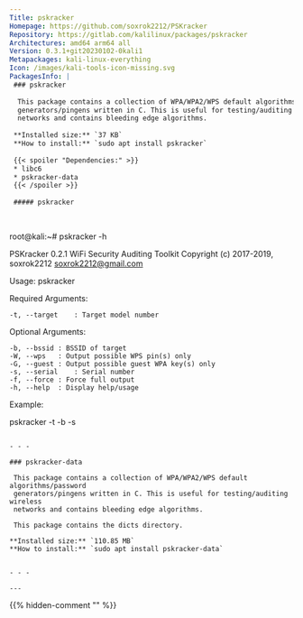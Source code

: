 ```yaml
---
Title: pskracker
Homepage: https://github.com/soxrok2212/PSKracker
Repository: https://gitlab.com/kalilinux/packages/pskracker
Architectures: amd64 arm64 all
Version: 0.3.1+git20230102-0kali1
Metapackages: kali-linux-everything 
Icon: /images/kali-tools-icon-missing.svg
PackagesInfo: |
 ### pskracker
 
  This package contains a collection of WPA/WPA2/WPS default algorithms/password
  generators/pingens written in C. This is useful for testing/auditing wireless
  networks and contains bleeding edge algorithms.
 
 **Installed size:** `37 KB`  
 **How to install:** `sudo apt install pskracker`  
 
 {{< spoiler "Dependencies:" >}}
 * libc6 
 * pskracker-data 
 {{< /spoiler >}}
 
 ##### pskracker
 
 
 ```
 root@kali:~# pskracker -h
 
  PSKracker 0.2.1 WiFi Security Auditing Toolkit
  Copyright (c) 2017-2019, soxrok2212 <soxrok2212@gmail.com>
 
  Usage: pskracker <arguments>
 
  Required Arguments:
 
 	-t, --target	: Target model number
 
  Optional Arguments:
 
 	-b, --bssid	: BSSID of target
 	-W, --wps	: Output possible WPS pin(s) only
 	-G, --guest	: Output possible guest WPA key(s) only
 	-s, --serial	: Serial number
 	-f, --force	: Force full output
 	-h, --help	: Display help/usage
 
  Example:
 
  pskracker -t <target model> -b <bssid> -s <serial number>
 
 ```
 
 - - -
 
 ### pskracker-data
 
  This package contains a collection of WPA/WPA2/WPS default algorithms/password
  generators/pingens written in C. This is useful for testing/auditing wireless
  networks and contains bleeding edge algorithms.
   
  This package contains the dicts directory.
 
 **Installed size:** `110.85 MB`  
 **How to install:** `sudo apt install pskracker-data`  
 
 
 - - -
 
---
```

{{% hidden-comment "<!--Do not edit anything above this line-->" %}}
